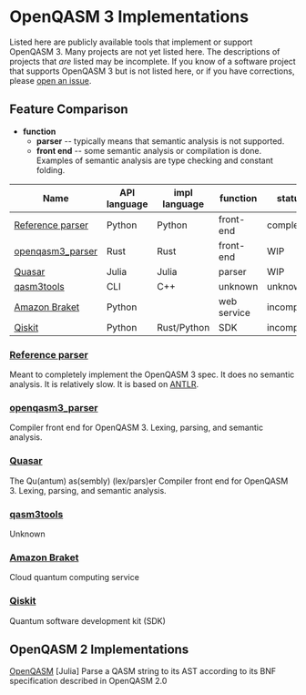 <!-- Copyright Contributors to the Qiskit project. -->
# OpenQASM 3 Implementations

Listed here are publicly available tools that implement or support OpenQASM 3.
Many projects are not yet listed here. The descriptions of projects that *are* listed
may be incomplete.
If you know of a software project that supports OpenQASM 3 but is not listed here, or if
you have corrections, please
[open an issue](https://github.com/openqasm/openqasm/issues?q=sort%3Aupdated-desc+is%3Aissue+is%3Aopen).

## Feature Comparison

* **function**
    * **parser** -- typically means that semantic analysis is not supported.
    * **front end** -- some semantic analysis or compilation is done.
      Examples of semantic analysis are type checking and constant folding.

| Name | API language | impl language | function | status | license |
|------|----------|----------|--------|--------|-------|
| [Reference parser](#reference-parser) | Python | Python | front-end | complete | OSS |
| [openqasm3_parser](#openqasm3_parser) | Rust | Rust | front-end | WIP | OSS |
| [Quasar](#quasar) | Julia | Julia | parser | WIP | OSS |
| [qasm3tools](#qasm3tools) | CLI | C++ | unknown | unknown | OSS |
| [Amazon Braket](#amazon-braket) | Python | | web service | incomplete | |
| [Qiskit](#qiskit) | Python | Rust/Python | SDK | incomplete | various |

### [Reference parser](https://github.com/openqasm/openqasm/tree/main/source/openqasm)

Meant to completely implement the OpenQASM 3 spec. It does no semantic analysis. It is relatively slow.
It is based on [ANTLR](https://www.antlr.org/).

### [openqasm3_parser](https://github.com/Qiskit/openqasm3_parser)
Compiler front end for OpenQASM 3. Lexing, parsing, and semantic analysis.

### [Quasar](https://github.com/kshyatt-aws/Quasar.jl) 
The Qu(antum) as(sembly) (lex/pars)er
Compiler front end for OpenQASM 3. Lexing, parsing, and semantic analysis.

### [qasm3tools](https://github.com/softwareQinc/qasm3tools)
Unknown

### [Amazon Braket](https://docs.aws.amazon.com/braket/latest/developerguide/braket-openqasm.html)
Cloud quantum computing service

### [Qiskit](https://github.com/qiskit)
Quantum software development kit (SDK)

## OpenQASM 2 Implementations

[OpenQASM](https://github.com/QuantumBFS/OpenQASM.jl) [Julia] Parse a QASM string to its AST according to its BNF specification described in OpenQASM 2.0


<!--  LocalWords:  Qiskit OpenQASM 3Aissue 3Aopen impl OSS openqasm3 WIP CLI Qu
<!--  LocalWords:  qasm3tools Braket braket qiskit SDK ANTLR Lexing antum lex
<!--  LocalWords:  sembly QASM AST BNF  -->
